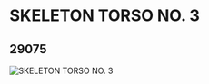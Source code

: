 # SKELETON TORSO NO. 3
## 29075
![SKELETON TORSO NO. 3](https://lc-www-live-s.legocdn.com/media/bricks/5/2/6172287.jpg)